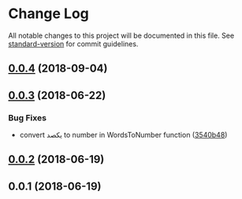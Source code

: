 # Change Log

All notable changes to this project will be documented in this file. See [standard-version](https://github.com/conventional-changelog/standard-version) for commit guidelines.

<a name="0.0.4"></a>
## [0.0.4](https://github.com/ali-master/persian-tools/compare/v0.0.3...v0.0.4) (2018-09-04)



<a name="0.0.3"></a>
## [0.0.3](https://github.com/ali-master/persian-tools/compare/v0.0.2...v0.0.3) (2018-06-22)


### Bug Fixes

* convert یکصد to number in WordsToNumber function ([3540b48](https://github.com/ali-master/persian-tools/commit/3540b48))



<a name="0.0.2"></a>
## [0.0.2](https://github.com/ali-master/persian-tools/compare/v0.0.1...v0.0.2) (2018-06-19)



<a name="0.0.1"></a>
## 0.0.1 (2018-06-19)
